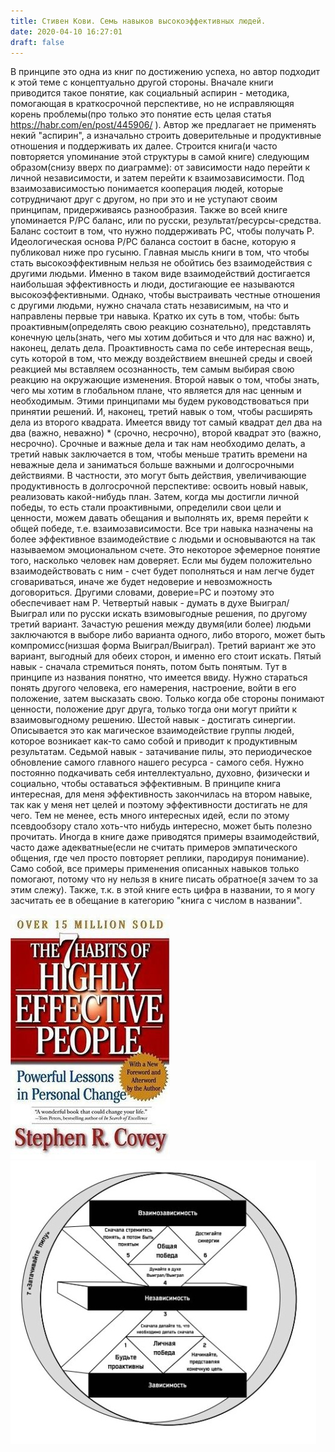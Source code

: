 ```yaml
---
title: Стивен Кови. Семь навыков высокоэффективных людей.
date: 2020-04-10 16:27:01
draft: false
---
```


В принципе это одна из книг по достижению успеха, но автор подходит к этой теме с концептуально другой стороны. Вначале книги приводится такое понятие, как социальный аспирин - методика, помогающая в краткосрочной перспективе, но не исправляющяя корень проблемы(про только это понятие есть целая статья https://habr.com/en/post/445906/ ). Автор же предлагает не применять некий "аспирин", а изначально строить доверительные и продуктивные отношения и поддерживать их далее.
Строится книга(и часто повторяется упоминание этой структуры в самой книге) следующим образом(снизу вверх по диаграмме): от зависимости надо перейти к личной независимости, и затем перейти к взаимозависимости. Под взаимозависимостью понимается кооперация людей, которые сотрудничают друг с другом, но при это и не уступают своим принципам, придерживаясь разнообразия. Также во всей книге упоминается P/PC баланс, или по русски, результат/ресурсы-средства. Баланс состоит в том, что нужно поддерживать РС, чтобы получать Р. Идеологическая основа P/PC баланса состоит в басне, которую я публиковал ниже про гусыню. Главная мысль книги в том, что чтобы стать высокоэффективным нельзя не обойтись без взаимодействия с другими людьми. Именно в таком виде взаимодействий достигается наибольшая эффективность и люди, достигающие ее называются высокоэффективными. Однако, чтобы выстраивать честные отношения с другими людьми, нужно сначала стать независимым, на что и направлены первые три навыка. Кратко их суть в том, чтобы: быть проактивным(определять свою реакцию сознательно), представлять конечную цель(знать, чего мы хотим добиться и что для нас важно) и, наконец, делать дела. Проактивность сама по себе интересная вещь, суть которой в том, что между воздействием внешней среды и своей реакцией мы вставляем осознанность, тем самым выбирая свою реакцию на окружающие изменения. Второй навык о том, чтобы знать, чего мы хотим в глобальном плане, что является для нас ценным и необходимым. Этими принципами мы будем руководствоваться при принятии решений. И, наконец, третий навык о том, чтобы расширять дела из второго квадрата. Имеется ввиду тот самый квадрат дел два на два (важно, неважно) * (срочно, несрочно), второй квадрат это (важно, несрочно). Срочные и важные дела и так нам необходимо делать, а третий навык заключается в том, чтобы меньше тратить времени на неважные дела и заниматься больше важными и долгосрочными действиями. В частности, это могут быть действия, увеличивающие продуктивность в долгосрочной перспективе: освоить новый навык, реализовать какой-нибудь план.
Затем, когда мы достигли личной победы, то есть стали проактивными, определили свои цели и ценности, можем давать обещания и выполнять их, время перейти к общей победе, т.е. взаимозависимости. Все три навыка назначены на более эффективное взаимодействие с людьми и основываются на так называемом эмоциональном счете. Это некоторое эфемерное понятие того, насколько человек нам доверяет. Если мы будем положительно взаимодействовать с ним - счет будет пополняться и нам легче будет сговариваться, иначе же будет недоверие и невозможность договориться. Другими словами, доверие=РС и поэтому это обеспечивает нам Р. Четвертый навык - думать в духе Выиграл/Выиграл или по русски искать взимовыгодные решения, по другому третий вариант. Зачастую решения между двумя(или более) людьми заключаются в выборе либо варианта одного, либо второго, может быть компромисс(низшая форма Выиграл/Выиграл). Третий вариант же это вариант, выгодный для обеих сторон, и именно его стоит искать. Пятый навык - сначала стремиться понять, потом быть понятым. Тут в принципе из названия понятно, что имеется ввиду. Нужно стараться понять другого человека, его намерения, настроение, войти в его положение, затем высказать свою. Только когда обе стороны понимают ценности, положение друг друга, только тогда они могут прийти к взаимовыгодному решению. Шестой навык - достигать синергии. Описывается это как магическое взаимодействие группы людей, которое возникает как-то само собой и приводит к продуктивным результатам.
Седьмой навык - затачивание пилы, это периодическое обновление самого главного нашего ресурса - самого себя. Нужно постоянно подкачивать себя интеллектуально, духовно, физически и социально, чтобы оставаться эффективным.
В принципе книга интересная, для меня эффективность закончилась на втором навыке, так как у меня нет целей и поэтому эффективности достигать не для чего. Тем не менее, есть много интересных идей, если по этому псевдообзору стало хоть-что нибудь интересно, может быть полезно прочитать. Иногда в книге даже приводятся примеры взаимодействий, часто даже адекватные(если не считать примеров эмпатического общения, где чел просто повторяет реплики, пародируя понимание). Само собой, все примеры применения описанных навыков только помогают, потому что ну нельзя в книге писать обратное(я зачем то за этим слежу). Также, т.к. в этой книге есть цифра в названии, то я могу засчитать ее в обещание в категорию "книга с числом в названии".

![](/img/vk/SvwoPX3cnGY.jpg)
![](/img/vk/ck0VjzpyyMI.jpg)
